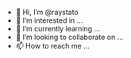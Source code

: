 - 👋 Hi, I’m @raystato
- 👀 I’m interested in ...
- 🌱 I’m currently learning ...
- 💞️ I’m looking to collaborate on ...
- 📫 How to reach me ...

<!---
raystato/raystato is a ✨ special ✨ repository because its `README.md` (this file) appears on your GitHub profile.
You can click the Preview link to take a look at your changes.
--->
